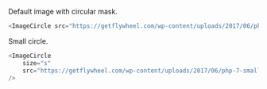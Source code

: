 Default image with circular mask.

```js
<ImageCircle src="https://getflywheel.com/wp-content/uploads/2017/06/php-7-small.png"/>
```

Small circle.

```js
<ImageCircle 
	size="s"
	src="https://getflywheel.com/wp-content/uploads/2017/06/php-7-small.png"
/>
```
